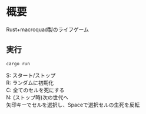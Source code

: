 # 概要
Rust+macroquad製のライフゲーム

## 実行
```
cargo run
```

S: スタート/ストップ  
R: ランダムに初期化  
C: 全てのセルを死にする  
N: (ストップ時)次の世代へ  
矢印キーでセルを選択し、Spaceで選択セルの生死を反転  
